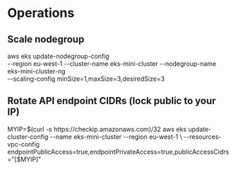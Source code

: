 # Operations

## Scale nodegroup
aws eks update-nodegroup-config \
  --region eu-west-1 --cluster-name eks-mini-cluster --nodegroup-name eks-mini-cluster-ng \
  --scaling-config minSize=1,maxSize=3,desiredSize=3

## Rotate API endpoint CIDRs (lock public to your IP)
MYIP=$(curl -s https://checkip.amazonaws.com)/32
aws eks update-cluster-config --name eks-mini-cluster --region eu-west-1 \
  --resources-vpc-config endpointPublicAccess=true,endpointPrivateAccess=true,publicAccessCidrs="[$MYIP]"

